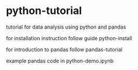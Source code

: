 # python-tutorial
tutorial for data analysis using python and pandas

for installation instruction follow guide python-install

for introduction to pandas follow pandas-tutorial

example pandas code in python-demo.ipynb
